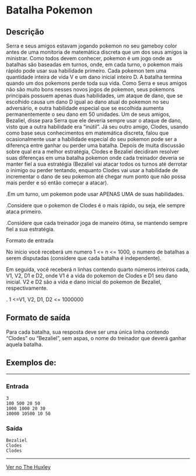 # Batalha Pokemon

## Descrição

Serra e seus amigos estavam jogando pokemon no seu gameboy color antes de uma monitoria de matemática discreta que um dos seus amigos ia ministrar. Como todos devem conhecer, pokemon é um jogo onde as batalhas são baseadas em turnos, onde, em cada turno, o pokemon mais rápido pode usar sua habilidade primeiro. Cada pokemon tem uma quantidade inteira de vida V e um dano inicial inteiro D. A batalha termina quando um dos pokemons perde toda sua vida. Como Serra e seus amigos não são muito bons nesses novos jogos de pokemon, seus pokemons principais possuem apenas duas habilidades, um ataque de dano, que se escolhido causa um dano D igual ao dano atual do pokemon no seu adversário, e outra habilidade especial que se escolhida aumenta permanentemente o seu dano em 50 unidades. Um de seus amigos, Bezaliel, disse para Serra que ele deveria sempre usar o ataque de dano, visto que a outra habilidade era “inútil”. Já seu outro amigo, Clodes, usando como base seus conhecimentos em matemática discreta, falou que ocasionalmente usar a habilidade especial do seu pokemon pode ser a diferença entre ganhar ou perder uma batalha. Depois de muita discussão sobre qual era a melhor estratégia, Clodes e Bezaliel decidiram resolver suas diferenças em uma batalha pokemon onde cada treinador deveria se manter fiel a sua estratégia (Bezaliel vai atacar todos os turnos até derrotar o inimigo ou perder tentando, enquanto Clodes vai usar a habilidade de incrementar o dano de seu pokemon até chegar num ponto que não possa mais perder e só então começar a atacar).

.Em um turno, um pokemon pode usar APENAS UMA de suas habilidades.

.Considere que o pokemon de Clodes é o mais rápido, ou seja, ele sempre ataca primeiro.

.Considere que cada treinador joga de maneiro ótima, se mantendo sempre fiel a sua estratégia.

Formato de entrada

No início você receberá um numero  1 <= n <= 1000, o numero de batalhas a serem disputadas (considere que cada batalha é independente).

Em seguida, você receberá n linhas contendo quarto números inteiros cada, V1, V2, D1 e D2, onde V1 é a vida do pokemon de Clodes e D1 seu dano inicial. V2 e D2 são a vida e dano inicial do pokemon de Bezaliel, respectivamente.

. 1 <=V1, V2, D1, D2 <= 1000000


## Formato de saída

Para cada batalha, sua resposta deve ser uma única linha contendo “Clodes” ou “Bezaliel”, sem aspas, o nome do treinador que deverá ganhar aquela batalha.

## Exemplos de:
________________________________________________________________
### Entrada

    3
    100 500 20 50
    1000 1000 20 30
    10000 10500 10 50

### Saída

    Bezaliel
    Clodes
    Clodes
________________________________________________________________

[Ver no The Huxley](https://thehuxley.com/problem/1250?quizId=7373)